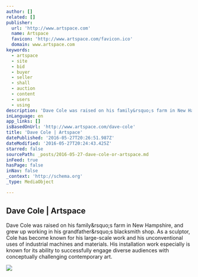 ```yaml
---
author: []
related: []
publisher:
  url: 'http://www.artspace.com'
  name: Artspace
  favicon: 'http://www.artspace.com/favicon.ico'
  domain: www.artspace.com
keywords:
  - artspace
  - site
  - bid
  - buyer
  - seller
  - shall
  - auction
  - content
  - users
  - using
description: 'Dave Cole was raised on his family&rsquo;s farm in New Hampshire, and grew up working in his grandfather&rsquo;s blacksmith shop. As a sculptor, Cole has become known for his large-scale work and his unconventional uses of industrial machines and materials. His installation work especially is known for its ability to successfully engage diverse audiences with conceptually challenging contemporary art.'
inLanguage: en
app_links: []
isBasedOnUrl: 'http://www.artspace.com/dave-cole'
title: 'Dave Cole | Artspace'
datePublished: '2016-05-27T20:26:51.987Z'
dateModified: '2016-05-27T20:24:43.425Z'
starred: false
sourcePath: _posts/2016-05-27-dave-cole-or-artspace.md
inFeed: true
hasPage: false
inNav: false
_context: 'http://schema.org'
_type: MediaObject

---
```

<article style=""><h1>Dave Cole | Artspace</h1><p>Dave Cole was raised on his family&amp;rsquo;s farm in New Hampshire, and grew up working in his grandfather&amp;rsquo;s blacksmith shop. As a sculptor, Cole has become known for his large-scale work and his unconventional uses of industrial machines and materials. His installation work especially is known for its ability to successfully engage diverse audiences with conceptually challenging contemporary art.</p><img src="http://d5wt70d4gnm1t.cloudfront.net/media/a-s/artworks/dave-cole/23634-623907927887/dave-cole-american-flag-lead-320x240.jpg" /></article>
